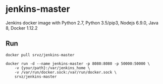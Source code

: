# jenkins-master

Jenkins docker image with Python 2.7, Python 3.5/pip3, Nodejs 6.9.0, Java 8, Docker 1.12.2

## Run

```
docker pull srvz/jenkins-master

docker run -d --name jenkins-master -p 8080:8080 -p 50000:50000 \
    -v {your/path}:/var/jenkins_home \
    -v /var/run/docker.sock:/var/run/docker.sock \
    srvz/jenkins-master
```